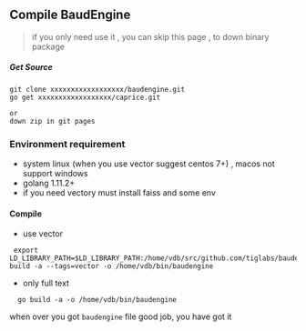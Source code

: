 ## Compile BaudEngine

> if you only need use it , you can skip this page , to down binary package  

##### Get Source 

````
git clone xxxxxxxxxxxxxxxxxx/baudengine.git
go get xxxxxxxxxxxxxxxxxx/caprice.git

or 
down zip in git pages

````

### Environment requirement

* system linux (when you use vector suggest centos 7+) , macos  not support windows
* golang 1.11.2+
* if you need vectory  must install faiss and some env


#### Compile

* use vector
````$bash
 export LD_LIBRARY_PATH=$LD_LIBRARY_PATH:/home/vdb/src/github.com/tiglabs/baudengine/engine/gammacb/lib/lib/;go build -a --tags=vector -o /home/vdb/bin/baudengine
````

* only full text

````$bash
  go build -a -o /home/vdb/bin/baudengine
````

when over you got `baudengine` file good job, you have got it 